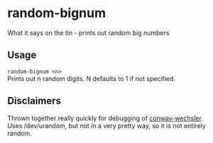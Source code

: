 # random-bignum
What it says on the tin - prints out random big numbers

## Usage
`random-bignum <n>`  
Prints out n random digits. N defaults to 1 if not specified.

## Disclaimers
Thrown together really quickly for debugging of [conway-wechsler](https://github.com/dylan-thinnes/conway-wechsler).  
Uses /dev/urandom, but not in a very pretty way, so it is not entirely random.
